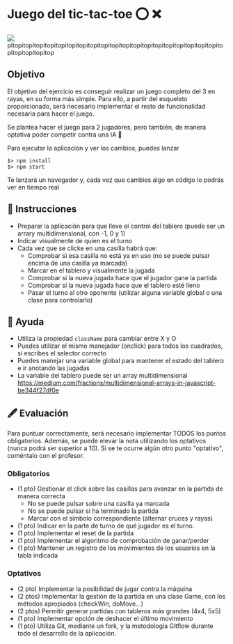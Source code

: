 # Juego del tic-tac-toe ⭕ ❌

![](screenshot.png)
pitopitopitopitopitopitopitopitopitopitopitopitopitopitopitopitopitopitopitopitopitopitopitopitop
## Objetivo
El objetivo del ejercicio es conseguir realizar un juego completo del 3 en rayas, en su forma más simple.
Para ello, a partir del esqueleto proporcionado, será necesario implementar el resto de funcionalidad necesaria para hacer el juego.

Se plantea hacer el juego para 2 jugadores, pero también, de manera optativa poder competir contra una IA 🤖

Para ejecutar la aplicación y ver los cambios, puedes lanzar
```
$> npm install
$> npm start
```

Te lanzará un navegador y, cada vez que cambies algo en código lo podrás ver en tiempo real

## 📑 Instrucciones
- Preparar la aplicación para que lleve el control del tablero (puede ser un arrary multidimensional, con -1, 0 y 1)
- Indicar visualmente de quien es el turno
- Cada vez que se clicke en una casilla habrá que:
  - Comprobar si esa casilla no está ya en uso (no se puede pulsar encima de una casilla ya marcada)
  - Marcar en el tablero y visualmente la jugada
  - Comprobar si la nueva jugada hace que el jugador gane la partida
  - Comprobar si la nueva jugada hace que el tablero esté lleno
  - Pasar el turno al otro oponente (utilizar alguna variable global o una clase para controlarlo)

## 🤫 Ayuda
- Utiliza la propiedad `className` para cambiar entre X y O
- Puedes utilizar el mismo manejador (onclick) para todos los cuadrados, si escribes el selector correcto
- Puedes manejar una variable global para mantener el estado del tablero e ir anotando las jugadas
- La variable del tablero puede ser un array multidimensional https://medium.com/fractions/multidimensional-arrays-in-javascript-be344f27df0e

## 🖋️ Evaluación
Para puntuar correctamente, será necesario implementar TODOS los puntos obligatorios. Además, se puede elevar la nota utilizando los optativos (nunca podrá ser superior a 10).
Si se te ocurre algún otro punto "optativo", coméntalo con el profesor.

### Obligatorios
- (1 pto) Gestionar el click sobre las casillas para avanzar en la partida de manera correcta
  - No se puede pulsar sobre una casilla ya marcada
  - No se puede pulsar si ha terminado la partida
  - Marcar con el símbolo correspondiente (alternar cruces y rayas)
- (1 pto) Indicar en la parte de turno de qué jugador es el turno.
- (1 pto) Implementar el reset de la partida
- (1 pto) Implementar el algoritmo de comprobación de ganar/perder
- (1 pto) Mantener un registro de los movimientos de los usuarios en la tabla indicada

### Optativos
- (2 pto) Implementar la posibilidad de jugar contra la máquina
- (2 ptos) Implementar la gestión de la partida en una clase Game, con los métodos apropiados (checkWin, doMove...)
- (2 ptos) Permitir generar partidas con tableros más grandes (4x4, 5x5)
- (1 pto) Implementar opción de deshacer el último movimiento
- (1 pto) Utiliza Git, mediante un fork, y la metodología Gitflow durante todo el desarrollo de la aplicación.
